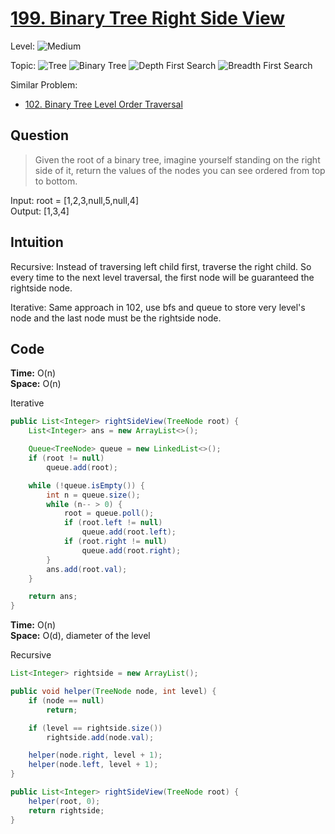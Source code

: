 # [199. Binary Tree Right Side View](https://leetcode.com/problems/binary-tree-right-side-view/)

Level:
![Medium](https://img.shields.io/badge/-Medium-ff8000)

Topic:
![Tree](https://img.shields.io/badge/-Tree-70db70)
![Binary Tree](https://img.shields.io/badge/-Binary_Tree-5cd65c)
![Depth First Search](https://img.shields.io/badge/-Depth_First_Search-47d147)
![Breadth First Search](https://img.shields.io/badge/-Breadth_First_Search-33cc33)

Similar Problem:

- [102. Binary Tree Level Order Traversal](0102.md)

## Question

> Given the root of a binary tree, imagine yourself standing on the right side of it, return the values of the nodes you can see ordered from top to bottom.

Input: root = [1,2,3,null,5,null,4]  
Output: [1,3,4]

## Intuition

Recursive:
Instead of traversing left child first, traverse the right child. So every time to the next level traversal, the first node will be guaranteed the rightside node.

Iterative:
Same approach in 102, use bfs and queue to store very level's node and the last node must be the rightside node.

## Code

**Time:** O(n)  
**Space:** O(n)

Iterative

```java
public List<Integer> rightSideView(TreeNode root) {
    List<Integer> ans = new ArrayList<>();

    Queue<TreeNode> queue = new LinkedList<>();
    if (root != null)
        queue.add(root);

    while (!queue.isEmpty()) {
        int n = queue.size();
        while (n-- > 0) {
            root = queue.poll();
            if (root.left != null)
                queue.add(root.left);
            if (root.right != null)
                queue.add(root.right);
        }
        ans.add(root.val);
    }

    return ans;
}
```

**Time:** O(n)  
**Space:** O(d), diameter of the level

Recursive

```java
List<Integer> rightside = new ArrayList();

public void helper(TreeNode node, int level) {
    if (node == null)
        return;

    if (level == rightside.size())
        rightside.add(node.val);

    helper(node.right, level + 1);
    helper(node.left, level + 1);
}

public List<Integer> rightSideView(TreeNode root) {
    helper(root, 0);
    return rightside;
}
```
